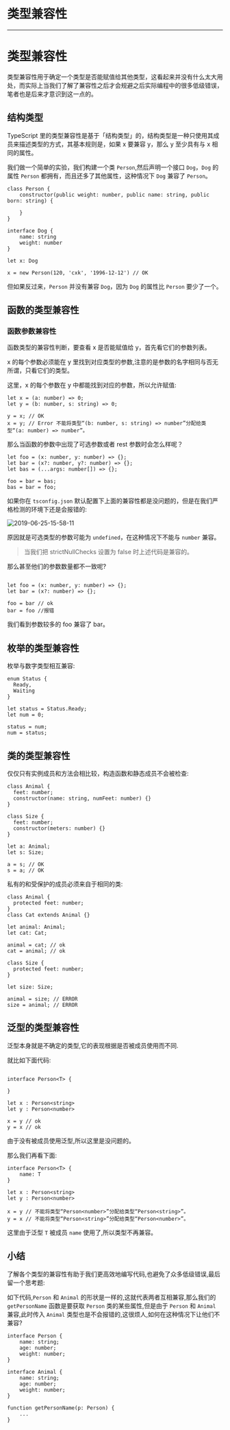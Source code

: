 
# 类型兼容性
---

# 类型兼容性

类型兼容性用于确定一个类型是否能赋值给其他类型，这看起来并没有什么太大用处，而实际上当我们了解了兼容性之后才会规避之后实际编程中的很多低级错误，笔者也是后来才意识到这一点的。

## 结构类型

TypeScript 里的类型兼容性是基于「结构类型」的，结构类型是一种只使用其成员来描述类型的方式，其基本规则是，如果 x 要兼容 y，那么 y 至少具有与 x 相同的属性。

我们做一个简单的实验，我们构建一个类 `Person`,然后声明一个接口 `Dog`，`Dog` 的属性 `Person` 都拥有，而且还多了其他属性，这种情况下 `Dog` 兼容了 `Person`。

```
class Person {
    constructor(public weight: number, public name: string, public born: string) {

    }
}

interface Dog {
    name: string
    weight: number
}

let x: Dog

x = new Person(120, 'cxk', '1996-12-12') // OK
```

但如果反过来，`Person` 并没有兼容 `Dog`，因为 `Dog` 的属性比 `Person` 要少了一个。

## 函数的类型兼容性

### 函数参数兼容性

函数类型的兼容性判断，要查看 x 是否能赋值给 y，首先看它们的参数列表。

x 的每个参数必须能在 y 里找到对应类型的参数,注意的是参数的名字相同与否无所谓，只看它们的类型。

这里，x 的每个参数在 y 中都能找到对应的参数，所以允许赋值:

```
let x = (a: number) => 0;
let y = (b: number, s: string) => 0;

y = x; // OK
x = y; // Error 不能将类型“(b: number, s: string) => number”分配给类型“(a: number) => number”。
```

那么当函数的参数中出现了可选参数或者 rest 参数时会怎么样呢？

```
let foo = (x: number, y: number) => {};
let bar = (x?: number, y?: number) => {};
let bas = (...args: number[]) => {};

foo = bar = bas;
bas = bar = foo;
```

如果你在 `tsconfig.json` 默认配置下上面的兼容性都是没问题的，但是在我们严格检测的环境下还是会报错的:

![2019-06-25-15-58-11](https://p1-jj.byteimg.com/tos-cn-i-t2oaga2asx/gold-user-assets/2019/10/11/16dbb11f033a581a~tplv-t2oaga2asx-image.image)

原因就是可选类型的参数可能为 `undefined`，在这种情况下不能与 `number` 兼容。

> 当我们把 strictNullChecks 设置为 false 时上述代码是兼容的。

那么甚至他们的参数数量都不一致呢\?

```

let foo = (x: number, y: number) => {};
let bar = (x?: number) => {};

foo = bar // ok
bar = foo //报错
```

我们看到参数较多的 foo 兼容了 bar。

## 枚举的类型兼容性

枚举与数字类型相互兼容:

```
enum Status {
  Ready,
  Waiting
}

let status = Status.Ready;
let num = 0;

status = num;
num = status;
```

## 类的类型兼容性

仅仅只有实例成员和方法会相比较，构造函数和静态成员不会被检查:

```
class Animal {
  feet: number;
  constructor(name: string, numFeet: number) {}
}

class Size {
  feet: number;
  constructor(meters: number) {}
}

let a: Animal;
let s: Size;

a = s; // OK
s = a; // OK
```

私有的和受保护的成员必须来自于相同的类:

```
class Animal {
  protected feet: number;
}
class Cat extends Animal {}

let animal: Animal;
let cat: Cat;

animal = cat; // ok
cat = animal; // ok

class Size {
  protected feet: number;
}

let size: Size;

animal = size; // ERROR
size = animal; // ERROR
```

## 泛型的类型兼容性

泛型本身就是不确定的类型,它的表现根据是否被成员使用而不同.

就比如下面代码:

```

interface Person<T> {

}

let x : Person<string>
let y : Person<number>

x = y // ok
y = x // ok

```

由于没有被成员使用泛型,所以这里是没问题的。

那么我们再看下面:

```
interface Person<T> {
    name: T
}

let x : Person<string>
let y : Person<number>

x = y // 不能将类型“Person<number>”分配给类型“Person<string>”。
y = x // 不能将类型“Person<string>”分配给类型“Person<number>”。

```

这里由于泛型 `T` 被成员 `name` 使用了,所以类型不再兼容。

## 小结

了解各个类型的兼容性有助于我们更高效地编写代码,也避免了众多低级错误,最后留一个思考题:

如下代码,`Person` 和 `Animal` 的形状是一样的,这就代表两者互相兼容,那么我们的 `getPersonName` 函数是要获取 `Person` 类的某些属性,但是由于 `Person` 和 `Animal` 兼容,此时传入 `Animal` 类型也是不会报错的,这很烦人,如何在这种情况下让他们不兼容\?

```
interface Person {
	name: string;
	age: number;
	weight: number;
}

interface Animal {
	name: string;
	age: number;
	weight: number;
}

function getPersonName(p: Person) {
	...
}
```
    